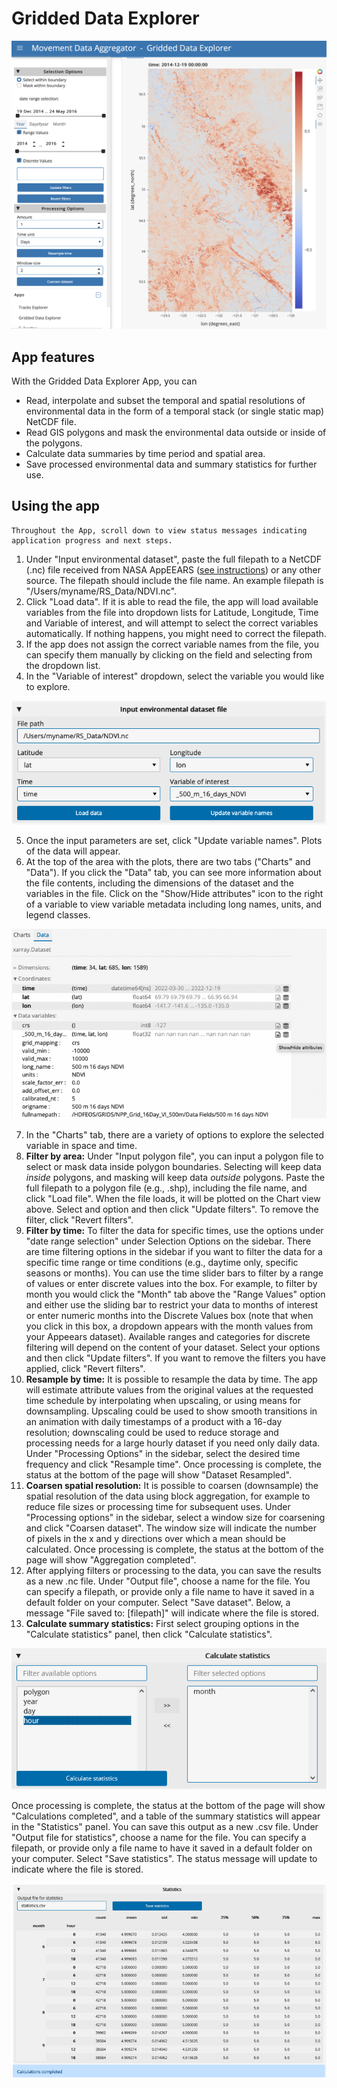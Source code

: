 # Gridded Data Explorer

![gridded_data_explorer](../images/gridded_data_explorer.png)

## App features

With the Gridded Data Explorer App, you can  
- Read, interpolate and subset the temporal and spatial resolutions of environmental data in the form of a temporal stack (or single static map) NetCDF file. 
- Read GIS polygons and mask the environmental data outside or inside of the polygons. 
- Calculate data summaries by time period and spatial area. 
- Save processed environmental data and summary statistics for further use. 

## Using the app

```{tip}
Throughout the App, scroll down to view status messages indicating application progress and next steps.
```
1. Under "Input environmental dataset", paste the full filepath to a NetCDF (.nc) file received from NASA AppEEARS ([see instructions](request-nasa-data)) or any other source. The filepath should include the file name. An example filepath is "/Users/myname/RS_Data/NDVI.nc".  
2. Click "Load data". If it is able to read the file, the app will load available variables from the file into dropdown lists for Latitude, Longitude, Time and Variable of interest, and will attempt to select the correct variables automatically. If nothing happens, you might need to correct the filepath.  
3. If the app does not assign the correct variable names from the file, you can specify them manually by clicking on the field and selecting from the dropdown list.  
4. In the "Variable of interest" dropdown, select the variable you would like to explore.

![gridded_data_explorer_input](../images/gridded_data_explorer_input.png)

5. Once the input parameters are set, click "Update variable names". Plots of the data will appear.  
6. At the top of the area with the plots, there are two tabs ("Charts" and "Data"). If you click the "Data" tab, you can see more information about the file contents, including the dimensions of the dataset and the variables in the file. Click on the "Show/Hide attributes" icon to the right of a variable to view variable metadata including long names, units, and legend classes.

![gridded_data_explorer_data](../images/gridded_data_explorer_data.png)

7. In the "Charts" tab, there are a variety of options to explore the selected variable in space and time.  
8. **Filter by area:** Under "Input polygon file", you can input a polygon file to select or mask data inside polygon boundaries. Selecting will keep data *inside* polygons, and masking will keep data *outside* polygons. Paste the full filepath to a polygon file (e.g., .shp), including the file name, and click "Load file". When the file loads, it will be plotted on the Chart view above. Select and option and then click "Update filters". To remove the filter, click "Revert filters".  
9. **Filter by time:** To filter the data for specific times, use the options under "date range selection" under Selection Options on the sidebar. There are time filtering options in the sidebar if you want to filter the data for a specific time range or time conditions (e.g., daytime only, specific seasons or months). You can use the time slider bars to filter by a range of values or enter discrete values into the box. For example, to filter by month you would click the "Month" tab above the "Range Values" option and either use the sliding bar to restrict your data to months of interest or enter numeric months into the Discrete Values box (note that when you click in this box, a dropdown appears with the month values from your Appeears dataset). Available ranges and categories for discrete filtering will depend on the content of your dataset. Select your options and then click "Update filters". If you want to remove the filters you have applied, click "Revert filters".  
10. **Resample by time:** It is possible to resample the data by time. The app will estimate attribute values from the original values at the requested time schedule by interpolating when upscaling, or using means for downsampling. Upscaling could be used to show smooth transitions in an animation with daily timestamps of a product with a 16-day resolution; downscaling could be used to reduce storage and processing needs for a large hourly dataset if you need only daily data. Under "Processing Options" in the sidebar, select the desired time frequency and click "Resample time". Once processing is complete,  the status at the bottom of the page will show "Dataset Resampled".  
11. **Coarsen spatial resolution:** It is possible to coarsen (downsample) the spatial resolution of the data using block aggregation, for example to reduce file sizes or processing time for subsequent uses. Under "Processing options" in the sidebar, select a window size for coarsening and click "Coarsen dataset". The window size will indicate the number of pixels in the x and y directions over which a mean should be calculated. Once processing is complete, the status at the bottom of the page will show "Aggregation completed".  
12. After applying filters or processing to the data, you can save the results as a new .nc file. Under "Output file", choose a name for the file. You can specify a filepath, or provide only a file name to have it saved in a default folder on your computer. Select "Save dataset". Below, a message "File saved to: \[filepath]" will indicate where the file is stored.  
13. **Calculate summary statistics:** First select grouping options in the "Calculate statistics" panel, then click "Calculate statistics".  

![gridded_data_explorer_data_stats_filters](../images/gridded_data_explorer_data_stats_filters.png)

Once processing is complete, the status at the bottom of the page will show "Calculations completed", and a table of the summary statistics will appear in the "Statistics" panel. You can save this output as a new .csv file. Under "Output file for statistics", choose a name for the file. You can specify a filepath, or provide only a file name to have it saved in a default folder on your computer. Select "Save statistics". The status message will update to indicate where the file is stored.

![gridded_data_explorer_data_stats_results](../images/gridded_data_explorer_data_stats_results.png)
